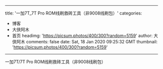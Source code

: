 
---
title: '一加7T_7T Pro ROM线刷救砖工具（非9008线刷包）'
categories: 
 - 博客
 - 大侠阿木
 - 首页
headimg: 'https://picsum.photos/400/300?random=5159'
author: 大侠阿木
comments: false
date: Sat, 18 Jan 2020 09:25:32 GMT
thumbnail: 'https://picsum.photos/400/300?random=5159'
---

<div>   
一加7T/7T Pro ROM线刷救砖工具（非9008线刷包）  
</div>
            
